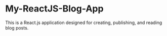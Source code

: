 # My-ReactJS-Blog-App
This is a React.js application designed for creating, publishing, and reading blog posts.
